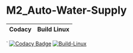 # M2_Auto-Water-Supply

|Codacy| Build Linux|
| :---: | :---: |
`
[![Codacy Badge](https://app.codacy.com/project/badge/Grade/3840301ec3ae4bcea4b4e88e6f310b4b)](https://www.codacy.com/gh/ri7aad/M2_Auto-Water-Supply/dashboard?utm_source=github.com&amp;utm_medium=referral&amp;utm_content=ri7aad/M2_Auto-Water-Supply&amp;utm_campaign=Badge_Grade)
[![Build-Linux](https://github.com/ri7aad/M2_Auto-Water-Supply/actions/workflows/Build-linux.yml/badge.svg)](https://github.com/ri7aad/M2_Auto-Water-Supply/actions/workflows/Build-linux.yml)
